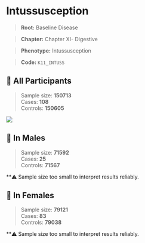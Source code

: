 # Intussusception

> **Root:** Baseline Disease  

> **Chapter:** Chapter XI- Digestive  

> **Phenotype:** Intussusception  

> **Code:** `K11_INTUSS`

## 🧪 All Participants  
> Sample size: **150713**  
> Cases: **108**  
> Controls: **150605**
<img src="/Disease/Figures/ALL/Incidence/K11_INTUSS.png"/>
<CsvTable src="/public/Disease/Data/ALL/Incidence/COX_K11_INTUSS.csv" label="🔍 View full results" />

## 👨 In Males  
> Sample size: **71592**  
> Cases: **25**  
> Controls: **71567**

**⚠️ Sample size too small to interpret results reliably.


## 👩 In Females  
> Sample size: **79121**  
> Cases: **83**  
> Controls: **79038**

**⚠️ Sample size too small to interpret results reliably.


